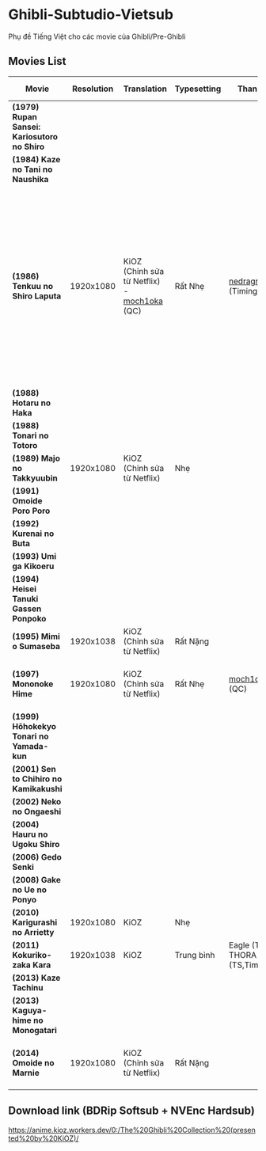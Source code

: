 # Ghibli-Subtudio-Vietsub
Phụ đề Tiếng Việt cho các movie của Ghibli/Pre-Ghibli

## Movies List

|**Movie**|**Resolution**|**Translation**|**Typesetting**|**Thanks to**|**Last Modified**|**Note**|
|--------|--------|--------|--------|--------|--------|--------|
|**(1979) Rupan Sansei: Kariosutoro no Shiro**|||||||
|**(1984) Kaze no Tani no Naushika**|||||||
|**(1986) Tenkuu no Shiro Laputa**|1920x1080|KiOZ (Chỉnh sửa từ Netflix) - [moch1oka](https://github.com/moch1oka) (QC)|Rất Nhẹ|[nedragrevev](https://github.com/nedragrevev) (Timing,Notes)||Netflix dịch thô, cũng ổn, nhưng sai những lỗi rất ngớ ngẩn, có vẻ dịch mà ko xem phim, ko theo ngữ cảnh|
|**(1988) Hotaru no Haka**|||||||
|**(1988) Tonari no Totoro**|||||||
|**(1989) Majo no Takkyuubin**|1920x1080|KiOZ (Chỉnh sửa từ Netflix)|Nhẹ||||
|**(1991) Omoide Poro Poro**|||||||
|**(1992) Kurenai no Buta**|||||||
|**(1993)	Umi ga Kikoeru**|||||||
|**(1994) Heisei Tanuki Gassen Ponpoko**|||||||
|**(1995) Mimi o Sumaseba**|1920x1038|KiOZ (Chỉnh sửa từ Netflix)|Rất Nặng||||
|**(1997) Mononoke Hime**|1920x1080|KiOZ (Chỉnh sửa từ Netflix)|Rất Nhẹ|[moch1oka](https://github.com/moch1oka) (QC)||Nhìn chung Netflix dịch tốt|
|**(1999) Hōhokekyo Tonari no Yamada-kun**|||||||
|**(2001) Sen to Chihiro no Kamikakushi**|||||||
|**(2002) Neko no Ongaeshi**|||||||
|**(2004) Hauru no Ugoku Shiro**||||||||
|**(2006) Gedo Senki**|||||||
|**(2008) Gake no Ue no Ponyo**|||||||
|**(2010) Karigurashi no Arrietty**|1920x1080|KiOZ|Nhẹ||||
|**(2011) Kokuriko-zaka Kara**|1920x1038|KiOZ|Trung bình|Eagle (TS), THORA (TS,Timing)|||
|**(2013) Kaze Tachinu**|||||||
|**(2013) Kaguya-hime no Monogatari**||||||
|**(2014) Omoide no Marnie**|1920x1080|KiOZ (Chỉnh sửa từ Netflix)|Rất Nặng|||Nhìn chung Netflix dịch tốt|

## Download link (BDRip Softsub + NVEnc Hardsub)
https://anime.kioz.workers.dev/0:/The%20Ghibli%20Collection%20(presented%20by%20KiOZ)/
